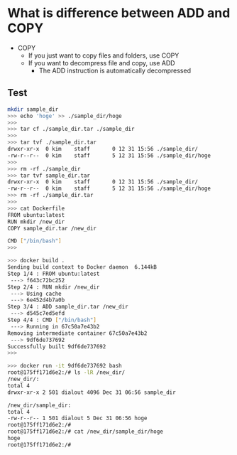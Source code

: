 # What is difference between ADD and COPY
- COPY
  - If you just want to copy files and folders, use COPY
  - If you want to decompress file and copy, use ADD
    - The ADD instruction is automatically decompressed
  
## Test
```bash
mkdir sample_dir
>>> echo 'hoge' >> ./sample_dir/hoge
>>>
>>> tar cf ./sample_dir.tar ./sample_dir
>>>
>>> tar tvf ./sample_dir.tar
drwxr-xr-x  0 kim    staff       0 12 31 15:56 ./sample_dir/
-rw-r--r--  0 kim    staff       5 12 31 15:56 ./sample_dir/hoge
>>>
>>> rm -rf ./sample_dir
>>> tar tvf sample_dir.tar
drwxr-xr-x  0 kim    staff       0 12 31 15:56 ./sample_dir/
-rw-r--r--  0 kim    staff       5 12 31 15:56 ./sample_dir/hoge
>>> rm -rf ./sample_dir.tar
>>>
>>> cat Dockerfile
FROM ubuntu:latest
RUN mkdir /new_dir
COPY sample_dir.tar /new_dir

CMD ["/bin/bash"]
>>>
```
```bash
>>> docker build .
Sending build context to Docker daemon  6.144kB
Step 1/4 : FROM ubuntu:latest
 ---> f643c72bc252
Step 2/4 : RUN mkdir /new_dir
 ---> Using cache
 ---> 6e452d4b7a0b
Step 3/4 : ADD sample_dir.tar /new_dir
 ---> d545c7ed5efd
Step 4/4 : CMD ["/bin/bash"]
 ---> Running in 67c50a7e43b2
Removing intermediate container 67c50a7e43b2
 ---> 9df6de737692
Successfully built 9df6de737692
>>>
```
```bash
>>> docker run -it 9df6de737692 bash
root@175ff171d6e2:/# ls -lR /new_dir/
/new_dir/:
total 4
drwxr-xr-x 2 501 dialout 4096 Dec 31 06:56 sample_dir

/new_dir/sample_dir:
total 4
-rw-r--r-- 1 501 dialout 5 Dec 31 06:56 hoge
root@175ff171d6e2:/#
root@175ff171d6e2:/# cat /new_dir/sample_dir/hoge
hoge
root@175ff171d6e2:/#
```
